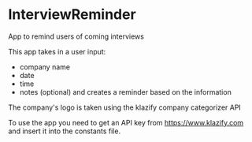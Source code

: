 # InterviewReminder
App to remind users of coming interviews

This app takes in a user input:
- company name
- date
- time
- notes (optional)
and creates a reminder based on the information

The company's logo is taken using the klazify company categorizer API

To use the app you need to get an API key from https://www.klazify.com and insert it into the constants file.
